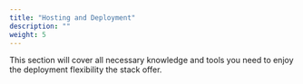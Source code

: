 ```yaml
---
title: "Hosting and Deployment"
description: ""
weight: 5
---
```


This section will cover all necessary knowledge and tools you need to enjoy the
deployment flexibility the stack offer.
